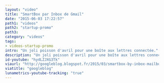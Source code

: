 ```yaml
---
layout: "video"
title: "SmartBox par Inbox de Gmail"
date: "2015-06-03 17:22:57"
path1: "videos"
path2: "startup-promo"
path3:
category: "videos"
tags:
- videos-startup-promo
intro: "Un joli poisson d'avril pour une boîte aux lettres connectée."
description: "Un joli poisson d'avril pour une boîte aux lettres connectée."
id-youtube: "hydLZJXG3Tk"
viaurl: "http://googleblog.blogspot.fr/2015/03/smartbox-by-inbox-mailbox-of-tomorrow.html"
viatitle: "googleblog"
lunametrics-youtube-tracking: "true"
---
```

